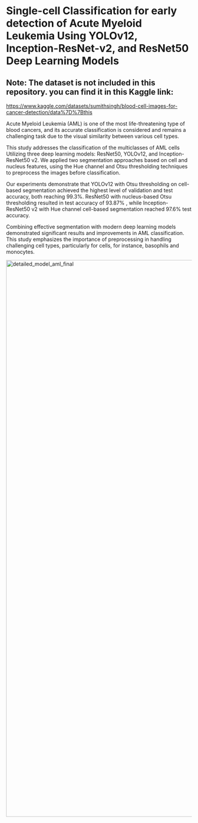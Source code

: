 # Single-cell Classification for early detection of Acute Myeloid Leukemia Using YOLOv12, Inception-ResNet-v2, and ResNet50 Deep Learning Models

## Note: The dataset is not included in this repository. you can find it in this Kaggle link:

https://www.kaggle.com/datasets/sumithsingh/blood-cell-images-for-cancer-detection/data%7D%7Bthis

Acute Myeloid Leukemia (AML) is one of the most life-threatening type of blood cancers, and its accurate classification is considered and remains a challenging task due to the visual similarity between various cell types.

This study addresses the classification of the multiclasses of AML cells Utilizing three deep learning models: ResNet50, YOLOv12, and Inception-ResNet50 v2. We applied two segmentation approaches based on cell and nucleus features, using the Hue channel and Otsu thresholding techniques to preprocess the images before classification.

Our experiments demonstrate that YOLOv12 with Otsu thresholding on cell-based segmentation achieved the highest level of validation and test accuracy, both reaching 99.3\%. ResNet50 with nucleus-based Otsu thresholding resulted in test accuracy of 93.87\% , while Inception-ResNet50 v2 with Hue channel cell-based segmentation reached 97.6\% test accuracy.

Combining effective segmentation with modern deep learning models demonstrated significant results and improvements in AML classification. This study emphasizes the importance of preprocessing in handling challenging cell types, particularly for cells, for instance, basophils and monocytes. 

<img width="2929" height="1512" alt="detailed_model_aml_final" src="https://github.com/user-attachments/assets/659644f1-a7d1-4b19-98f1-1300d439660f" />
